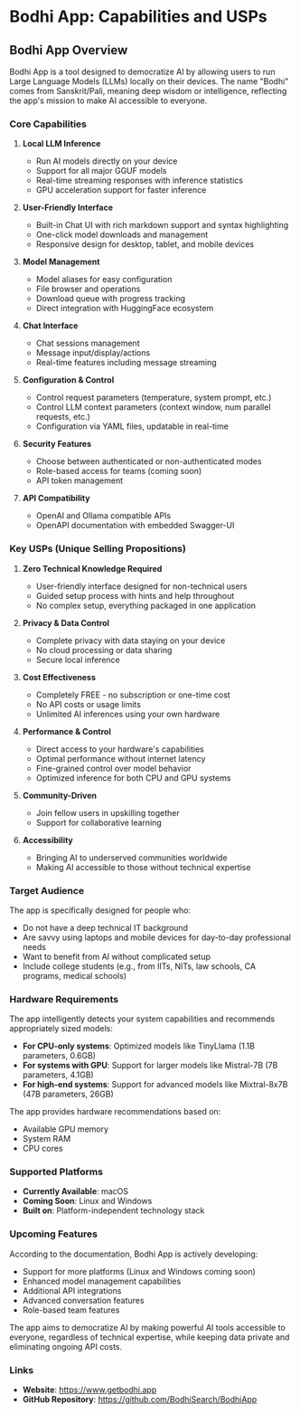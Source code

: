 # Bodhi App: Capabilities and USPs

## Bodhi App Overview

Bodhi App is a tool designed to democratize AI by allowing users to run Large Language Models (LLMs) locally on their devices. The name "Bodhi" comes from Sanskrit/Pali, meaning deep wisdom or intelligence, reflecting the app's mission to make AI accessible to everyone.

### Core Capabilities

1. **Local LLM Inference**
   - Run AI models directly on your device
   - Support for all major GGUF models
   - Real-time streaming responses with inference statistics
   - GPU acceleration support for faster inference

2. **User-Friendly Interface**
   - Built-in Chat UI with rich markdown support and syntax highlighting
   - One-click model downloads and management
   - Responsive design for desktop, tablet, and mobile devices

3. **Model Management**
   - Model aliases for easy configuration
   - File browser and operations
   - Download queue with progress tracking
   - Direct integration with HuggingFace ecosystem

4. **Chat Interface**
   - Chat sessions management
   - Message input/display/actions
   - Real-time features including message streaming

5. **Configuration & Control**
   - Control request parameters (temperature, system prompt, etc.)
   - Control LLM context parameters (context window, num parallel requests, etc.)
   - Configuration via YAML files, updatable in real-time

6. **Security Features**
   - Choose between authenticated or non-authenticated modes
   - Role-based access for teams (coming soon)
   - API token management

7. **API Compatibility**
   - OpenAI and Ollama compatible APIs
   - OpenAPI documentation with embedded Swagger-UI

### Key USPs (Unique Selling Propositions)

1. **Zero Technical Knowledge Required**
   - User-friendly interface designed for non-technical users
   - Guided setup process with hints and help throughout
   - No complex setup, everything packaged in one application

2. **Privacy & Data Control**
   - Complete privacy with data staying on your device
   - No cloud processing or data sharing
   - Secure local inference

3. **Cost Effectiveness**
   - Completely FREE - no subscription or one-time cost
   - No API costs or usage limits
   - Unlimited AI inferences using your own hardware

4. **Performance & Control**
   - Direct access to your hardware's capabilities
   - Optimal performance without internet latency
   - Fine-grained control over model behavior
   - Optimized inference for both CPU and GPU systems

5. **Community-Driven**
   - Join fellow users in upskilling together
   - Support for collaborative learning

6. **Accessibility**
   - Bringing AI to underserved communities worldwide
   - Making AI accessible to those without technical expertise

### Target Audience

The app is specifically designed for people who:
- Do not have a deep technical IT background
- Are savvy using laptops and mobile devices for day-to-day professional needs
- Want to benefit from AI without complicated setup
- Include college students (e.g., from IITs, NITs, law schools, CA programs, medical schools)

### Hardware Requirements

The app intelligently detects your system capabilities and recommends appropriately sized models:

- **For CPU-only systems**: Optimized models like TinyLlama (1.1B parameters, 0.6GB)
- **For systems with GPU**: Support for larger models like Mistral-7B (7B parameters, 4.1GB)
- **For high-end systems**: Support for advanced models like Mixtral-8x7B (47B parameters, 26GB)

The app provides hardware recommendations based on:
- Available GPU memory
- System RAM
- CPU cores

### Supported Platforms

- **Currently Available**: macOS
- **Coming Soon**: Linux and Windows
- **Built on**: Platform-independent technology stack

### Upcoming Features

According to the documentation, Bodhi App is actively developing:
- Support for more platforms (Linux and Windows coming soon)
- Enhanced model management capabilities
- Additional API integrations
- Advanced conversation features
- Role-based team features

The app aims to democratize AI by making powerful AI tools accessible to everyone, regardless of technical expertise, while keeping data private and eliminating ongoing API costs.

### Links

- **Website**: https://www.getbodhi.app
- **GitHub Repository**: https://github.com/BodhiSearch/BodhiApp 